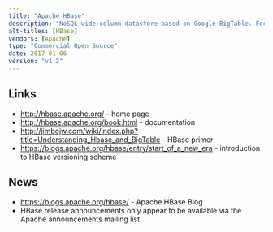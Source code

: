 ```yaml
---
title: "Apache HBase"
description: "NoSQL wide-column datastore based on Google BigTable. Focuses on random real-time access to data, and supports horizontal scalability, consistent reads and writes, versioning and fine grained security controls.  Runs on Hadoop and HDFS, and is heavily integrated with the Hadoop ecosystem.  An Apache project, first released as part of Hadoop 0.15 in October 2007 before graduating as a top level project in May 2010.  Java based, with commercial support available as part of most Hadoop distributions."
alt-titles: [HBase]
vendors: [Apache]
type: "Commercial Open Source"
date: 2017-01-06
version: "v1.2"
---
```

## Links

* <http://hbase.apache.org/> - home page
* <http://hbase.apache.org/book.html> - documentation
* <http://jimbojw.com/wiki/index.php?title=Understanding_Hbase_and_BigTable> - HBase primer
* <https://blogs.apache.org/hbase/entry/start_of_a_new_era> - introduction to HBase versioning scheme

## News

* <https://blogs.apache.org/hbase/> - Apache HBase Blog
* HBase release announcements only appear to be available via the Apache announcements mailing list